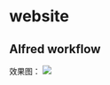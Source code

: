 # website
Alfred workflow
--------
效果图：
![](http://ww1.sinaimg.cn/large/bbe9e68dgy1fxoast2kr0j213u0jh1kx.jpg)
